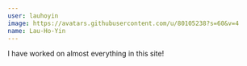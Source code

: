 ```yaml
---
user: lauhoyin
image: https://avatars.githubusercontent.com/u/80105238?s=60&v=4
name: Lau-Ho-Yin
---
```

I have worked on almost everything in this site!
